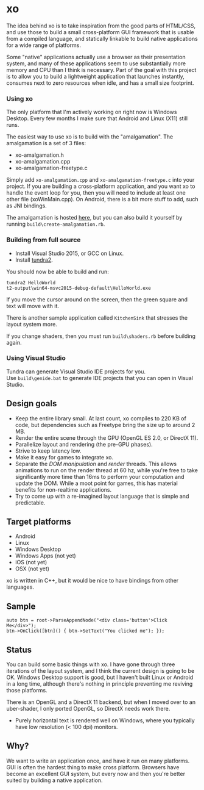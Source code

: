 # xo

The idea behind xo is to take inspiration from the good parts of HTML/CSS, and use those to build a
small cross-platform GUI framework that is usable from a compiled language, and statically
linkable to build native applications for a wide range of platforms.

Some "native" applications actually use a browser as their presentation system, and many of these
applications seem to use substantially more memory and CPU than I think is necessary. Part of the
goal with this project is to allow you to build a lightweight application that launches instantly,
consumes next to zero resources when idle, and has a small size footprint.

### Using xo

The only platform that I'm actively working on right now is Windows Desktop. 
Every few months I make sure that Android and Linux (X11) still runs.

The easiest way to use xo is to build with the "amalgamation". The amalgamation is a set of 3 files:

* xo-amalgamation.h
* xo-amalgamation.cpp
* xo-amalgamation-freetype.c

Simply add `xo-amalgamation.cpp` and `xo-amalgamation-freetype.c` into your project. If you are building a cross-platform application, and you want xo to handle the event loop for you, then you will need to include at least one other file (xoWinMain.cpp). On Android, there is a bit more stuff to add, such as JNI bindings.

The amalgamation is hosted [here](https://github.com/bmharper/xo-amalgamation), but you can also build it yourself by running `build\create-amalgamation.rb`.

### Building from full source

* Install Visual Studio 2015, or GCC on Linux.
* Install [tundra2](https://github.com/deplinenoise/tundra/releases).

You should now be able to build and run:
	
	tundra2 HelloWorld
	t2-output\win64-msvc2015-debug-default\HelloWorld.exe

If you move the cursor around on the screen, then the green square and text will move with it.

There is another sample application called `KitchenSink` that stresses the layout system more.

If you change shaders, then you must run `build\shaders.rb` before building again.

### Using Visual Studio

Tundra can generate Visual Studio IDE projects for you.  
Use `build\genide.bat` to generate IDE projects that you can open in Visual Studio.

## Design goals
* Keep the entire library small. At last count, xo compiles to 220 KB of code, but dependencies
such as Freetype bring the size up to around 2 MB.
* Render the entire scene through the GPU (OpenGL ES 2.0, or DirectX 11).
* Parallelize layout and rendering (the pre-GPU phases).
* Strive to keep latency low.
* Make it easy for games to integrate xo.
* Separate the *DOM manipulation* and *render* threads. This allows animations to run on the render thread
at 60 hz, while you're free to take significantly more time than 16ms to perform your computation and update the DOM.
While a moot point for games, this has material benefits for non-realtime applications.
* Try to come up with a re-imagined layout language that is simple and predictable.

## Target platforms
* Android
* Linux
* Windows Desktop
* Windows Apps (not yet)
* iOS (not yet)
* OSX (not yet)

xo is written in C++, but it would be nice to have bindings from other languages.

Sample
------

	auto btn = root->ParseAppendNode("<div class='button'>Click Me</div>");
	btn->OnClick([btn]() { btn->SetText("You clicked me"); });

Status
------

You can build some basic things with xo. I have gone through three iterations of the layout system,
and I think the current design is going to be OK. Windows Desktop support is good, but I haven't
built Linux or Android in a long time, although there's nothing in principle preventing me reviving
those platforms.

There is an OpenGL and a DirectX 11 backend, but when I moved over to an uber-shader,
I only ported OpenGL, so DirectX needs work there.

* Purely horizontal text is rendered well on Windows, where you typically have low resolution (< 100 dpi) monitors.

Why?
----
We want to write an application once, and have it run on many platforms. GUI is often the hardest thing to make cross platform.
Browsers have become an excellent GUI system, but every now and then you're better suited by building a native application.
